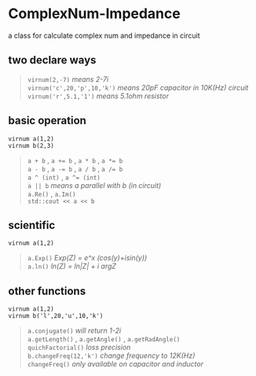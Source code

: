 # ComplexNum-Impedance
a class for calculate complex num and impedance in circuit  
## **two declare ways**  
>``virnum(2,-7)`` _means 2-7i_\
>``virnum('c',20,'p',10,'k')`` _means 20pF capacitor in 10K(Hz) circuit_\
>``virnum('r',5.1,'1')`` _means 5.1ohm resistor_
## **basic operation**
``virnum a(1,2)``\
``virnum b(2,3)``
>``a + b`` , ``a += b`` , ``a * b`` , ``a *= b``\
>``a - b`` , ``a -= b`` , ``a / b`` , ``a /= b``\
>``a ^ (int)`` , ``a ^= (int)``\
>``a || b`` _means a parallel with b (in circuit)_\
>``a.Re()`` , ``a.Im()``\
>``std::cout << a << b``
## **scientific**
``virnum a(1,2)``
>``a.Exp()`` _Exp(Z) = e^x (cos(y)+isin(y))_\
>``a.ln()`` _ln(Z) = ln|Z| + i argZ_
## **other functions**
``virnum a(1,2)``\
``virnum b('l',20,'u',10,'k')``
>``a.conjugate()`` _will return 1-2i_\
>``a.getLength()`` , ``a.getAngle()`` , ``a.getRadAngle()``\
>``quichFactorial()`` _loss precision_\
>``b.changeFreq(12,'k')`` _change frequency to 12K(Hz)_\
>``changeFreq()`` _only available on capacitor and inductor_
